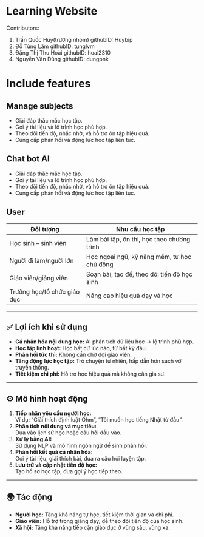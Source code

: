 # Learning Website

Contributors:
1. Trần Quốc Huy(trưởng nhóm)
   githubID: Huybip
3. Đỗ Tùng Lâm
   githubID: tunglvm
5. Đặng Thị Thu Hoài
   githubID: hoai2310
7. Nguyễn Văn Dũng
   githubID: dungpnk

# Include features
## Manage subjects
- Giải đáp thắc mắc học tập.
- Gợi ý tài liệu và lộ trình học phù hợp.
- Theo dõi tiến độ, nhắc nhở, và hỗ trợ ôn tập hiệu quả.
- Cung cấp phản hồi và động lực học tập liên tục.
## Chat bot AI
- Giải đáp thắc mắc học tập.
- Gợi ý tài liệu và lộ trình học phù hợp.
- Theo dõi tiến độ, nhắc nhở, và hỗ trợ ôn tập hiệu quả.
- Cung cấp phản hồi và động lực học tập liên tục.


## User

| Đối tượng                 | Nhu cầu học tập                          |
|---------------------------|------------------------------------------|
| Học sinh – sinh viên      | Làm bài tập, ôn thi, học theo chương trình |
| Người đi làm/người lớn    | Học ngoại ngữ, kỹ năng mềm, tự học chủ động |
| Giáo viên/giảng viên      | Soạn bài, tạo đề, theo dõi tiến độ học sinh |
| Trường học/tổ chức giáo dục | Nâng cao hiệu quả dạy và học               |

---

## ✅ Lợi ích khi sử dụng

- **Cá nhân hóa nội dung học:** AI phân tích dữ liệu học → lộ trình phù hợp.
- **Học tập linh hoạt:** Học bất cứ lúc nào, từ bất kỳ đâu.
- **Phản hồi tức thì:** Không cần chờ đợi giáo viên.
- **Tăng động lực học tập:** Trò chuyện tự nhiên, hấp dẫn hơn sách vở truyền thống.
- **Tiết kiệm chi phí:** Hỗ trợ học hiệu quả mà không cần gia sư.

---

## ⚙️ Mô hình hoạt động

1. **Tiếp nhận yêu cầu người học:**  
   Ví dụ: “Giải thích định luật Ohm”, “Tôi muốn học tiếng Nhật từ đầu”.
2. **Phân tích nội dung và mục tiêu:**  
   Dựa vào lịch sử học hoặc câu hỏi đầu vào.
3. **Xử lý bằng AI:**  
   Sử dụng NLP và mô hình ngôn ngữ để sinh phản hồi.
4. **Phản hồi kết quả cá nhân hóa:**  
   Gợi ý tài liệu, giải thích bài, đưa ra câu hỏi luyện tập.
5. **Lưu trữ và cập nhật tiến độ học:**  
   Tạo hồ sơ học tập, đưa gợi ý học tiếp theo.

---

## 🌍 Tác động

- **Người học:** Tăng khả năng tự học, tiết kiệm thời gian và chi phí.
- **Giáo viên:** Hỗ trợ trong giảng dạy, dễ theo dõi tiến độ của học sinh.
- **Xã hội:** Tăng khả năng tiếp cận giáo dục ở vùng sâu, vùng xa.

